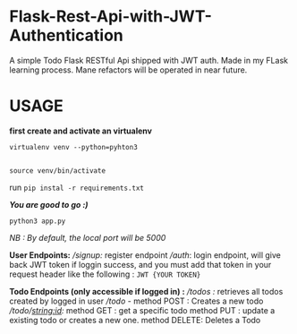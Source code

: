 # Flask-Rest-Api-with-JWT-Authentication
A simple Todo Flask RESTful Api shipped with JWT auth. Made in my FLask learning process. Mane refactors will be operated in near future.


# USAGE
**first create and activate an virtualenv** 

    virtualenv venv --python=pyhton3
	

    source venv/bin/activate

run `pip instal -r requirements.txt`

***You are good to go :)***

    python3 app.py

*NB : By default, the local port will be 5000*

**User Endpoints:**
*/signup:* register endpoint
*/auth*: login endpoint, will give back JWT token if loggin success, and you must
add that token in your request header like the following : `JWT {YOUR TOKEN}`

**Todo Endpoints (only accessible if logged in) :**
*/todos :* retrieves all todos created by logged in user
*/todo* - method POST : Creates a new todo
*/todo/<string:id>:*
method GET : get a specific todo
method PUT : update a existing todo or creates a new one.
method DELETE: Deletes a Todo
